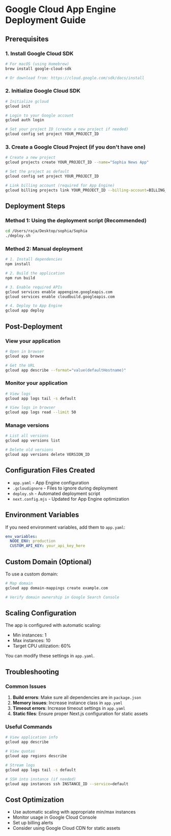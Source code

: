 # Google Cloud App Engine Deployment Guide

## Prerequisites

### 1. Install Google Cloud SDK
```bash
# For macOS (using Homebrew)
brew install google-cloud-sdk

# Or download from: https://cloud.google.com/sdk/docs/install
```

### 2. Initialize Google Cloud SDK
```bash
# Initialize gcloud
gcloud init

# Login to your Google account
gcloud auth login

# Set your project ID (create a new project if needed)
gcloud config set project YOUR_PROJECT_ID
```

### 3. Create a Google Cloud Project (if you don't have one)
```bash
# Create a new project
gcloud projects create YOUR_PROJECT_ID --name="Sophia News App"

# Set the project as default
gcloud config set project YOUR_PROJECT_ID

# Link billing account (required for App Engine)
gcloud billing projects link YOUR_PROJECT_ID --billing-account=BILLING_ACCOUNT_ID
```

## Deployment Steps

### Method 1: Using the deployment script (Recommended)
```bash
cd /Users/raja/Desktop/sophia/Sophia
./deploy.sh
```

### Method 2: Manual deployment
```bash
# 1. Install dependencies
npm install

# 2. Build the application
npm run build

# 3. Enable required APIs
gcloud services enable appengine.googleapis.com
gcloud services enable cloudbuild.googleapis.com

# 4. Deploy to App Engine
gcloud app deploy
```

## Post-Deployment

### View your application
```bash
# Open in browser
gcloud app browse

# Get the URL
gcloud app describe --format="value(defaultHostname)"
```

### Monitor your application
```bash
# View logs
gcloud app logs tail -s default

# View logs in browser
gcloud app logs read --limit 50
```

### Manage versions
```bash
# List all versions
gcloud app versions list

# Delete old versions
gcloud app versions delete VERSION_ID
```

## Configuration Files Created

- `app.yaml` - App Engine configuration
- `.gcloudignore` - Files to ignore during deployment
- `deploy.sh` - Automated deployment script
- `next.config.mjs` - Updated for App Engine optimization

## Environment Variables

If you need environment variables, add them to `app.yaml`:

```yaml
env_variables:
  NODE_ENV: production
  CUSTOM_API_KEY: your_api_key_here
```

## Custom Domain (Optional)

To use a custom domain:

```bash
# Map domain
gcloud app domain-mappings create example.com

# Verify domain ownership in Google Search Console
```

## Scaling Configuration

The app is configured with automatic scaling:
- Min instances: 1
- Max instances: 10
- Target CPU utilization: 60%

You can modify these settings in `app.yaml`.

## Troubleshooting

### Common Issues

1. **Build errors**: Make sure all dependencies are in `package.json`
2. **Memory issues**: Increase instance class in `app.yaml`
3. **Timeout errors**: Increase timeout settings in `app.yaml`
4. **Static files**: Ensure proper Next.js configuration for static assets

### Useful Commands

```bash
# View application info
gcloud app describe

# View quotas
gcloud app regions describe

# Stream logs
gcloud app logs tail -s default

# SSH into instance (if needed)
gcloud app instances ssh INSTANCE_ID --service=default
```

## Cost Optimization

- Use automatic scaling with appropriate min/max instances
- Monitor usage in Google Cloud Console
- Set up billing alerts
- Consider using Google Cloud CDN for static assets
